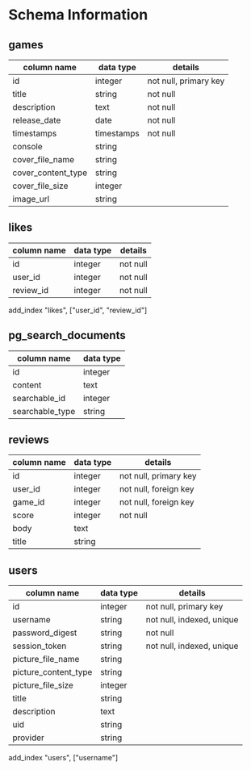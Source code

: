 # Schema Information

## games
column name       | data type  | details
------------------|------------|-----------------------
id                | integer    | not null, primary key
title             | string     | not null
description       | text       | not null
release_date      | date       | not null
timestamps        | timestamps | not null
console           | string     |
cover_file_name   | string     |
cover_content_type| string     |
cover_file_size   | integer    |
image_url         | string     |

## likes
column name  | data type  | details
-------------|------------|----------
id           | integer    | not null
user_id      | integer    | not null
review_id    | integer    | not null

add_index "likes", ["user_id", "review_id"]

## pg_search_documents
column name       | data type  
------------------|------------
id                | integer    
content           | text       
searchable_id     | integer    
searchable_type   | string     


## reviews
column name | data type  | details
------------|------------|-----------------------
id          | integer    | not null, primary key
user_id     | integer    | not null, foreign key
game_id     | integer    | not null, foreign key
score       | integer    | not null
body        | text       |
title       | string     |

## users
column name           | data type  | details
----------------------|------------|-----------------------
id                    | integer    | not null, primary key
username              | string     | not null, indexed, unique
password_digest       | string     | not null
session_token         | string     | not null, indexed, unique
picture_file_name     | string     |
picture_content_type  | string     |
picture_file_size     | integer    |
title                 | string     |
description           | text       |
uid                   | string     |
provider              | string     |

add_index "users", ["username"]
